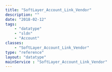 ```yaml
---
title: "SoftLayer_Account_Link_Vendor"
description: ""
date: "2018-02-12"
tags:
    - "datatype"
    - "sldn"
    - "Account"
classes:
    - "SoftLayer_Account_Link_Vendor"
type: "reference"
layout: "datatype"
mainService : "SoftLayer_Account_Link_Vendor"
---
```

